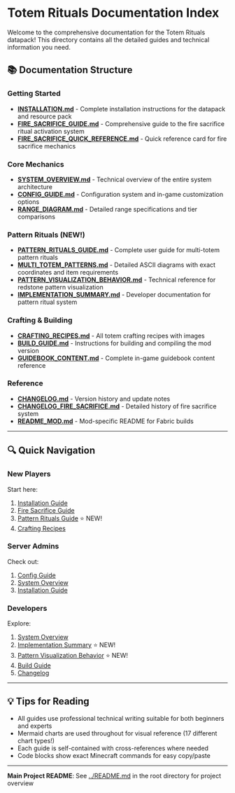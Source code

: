 # Totem Rituals Documentation Index

Welcome to the comprehensive documentation for the Totem Rituals datapack! This directory contains all the detailed guides and technical information you need.

## 📚 Documentation Structure

### Getting Started
- **[INSTALLATION.md](INSTALLATION.md)** - Complete installation instructions for the datapack and resource pack
- **[FIRE_SACRIFICE_GUIDE.md](FIRE_SACRIFICE_GUIDE.md)** - Comprehensive guide to the fire sacrifice ritual activation system
- **[FIRE_SACRIFICE_QUICK_REFERENCE.md](FIRE_SACRIFICE_QUICK_REFERENCE.md)** - Quick reference card for fire sacrifice mechanics

### Core Mechanics
- **[SYSTEM_OVERVIEW.md](SYSTEM_OVERVIEW.md)** - Technical overview of the entire system architecture
- **[CONFIG_GUIDE.md](CONFIG_GUIDE.md)** - Configuration system and in-game customization options
- **[RANGE_DIAGRAM.md](RANGE_DIAGRAM.md)** - Detailed range specifications and tier comparisons

### Pattern Rituals (NEW!)
- **[PATTERN_RITUALS_GUIDE.md](PATTERN_RITUALS_GUIDE.md)** - Complete user guide for multi-totem pattern rituals
- **[MULTI_TOTEM_PATTERNS.md](MULTI_TOTEM_PATTERNS.md)** - Detailed ASCII diagrams with exact coordinates and item requirements
- **[PATTERN_VISUALIZATION_BEHAVIOR.md](PATTERN_VISUALIZATION_BEHAVIOR.md)** - Technical reference for redstone pattern visualization
- **[IMPLEMENTATION_SUMMARY.md](IMPLEMENTATION_SUMMARY.md)** - Developer documentation for pattern ritual system

### Crafting & Building
- **[CRAFTING_RECIPES.md](CRAFTING_RECIPES.md)** - All totem crafting recipes with images
- **[BUILD_GUIDE.md](BUILD_GUIDE.md)** - Instructions for building and compiling the mod version
- **[GUIDEBOOK_CONTENT.md](GUIDEBOOK_CONTENT.md)** - Complete in-game guidebook content reference

### Reference
- **[CHANGELOG.md](CHANGELOG.md)** - Version history and update notes
- **[CHANGELOG_FIRE_SACRIFICE.md](CHANGELOG_FIRE_SACRIFICE.md)** - Detailed history of fire sacrifice system
- **[README_MOD.md](README_MOD.md)** - Mod-specific README for Fabric builds

---

## 🔍 Quick Navigation

### New Players
Start here:
1. [Installation Guide](INSTALLATION.md)
2. [Fire Sacrifice Guide](FIRE_SACRIFICE_GUIDE.md)
3. [Pattern Rituals Guide](PATTERN_RITUALS_GUIDE.md) ⭐ NEW!
4. [Crafting Recipes](CRAFTING_RECIPES.md)

### Server Admins
Check out:
1. [Config Guide](CONFIG_GUIDE.md)
2. [System Overview](SYSTEM_OVERVIEW.md)
3. [Installation Guide](INSTALLATION.md)

### Developers
Explore:
1. [System Overview](SYSTEM_OVERVIEW.md)
2. [Implementation Summary](IMPLEMENTATION_SUMMARY.md) ⭐ NEW!
3. [Pattern Visualization Behavior](PATTERN_VISUALIZATION_BEHAVIOR.md) ⭐ NEW!
4. [Build Guide](BUILD_GUIDE.md)
5. [Changelog](CHANGELOG.md)

---

## 💡 Tips for Reading

- All guides use professional technical writing suitable for both beginners and experts
- Mermaid charts are used throughout for visual reference (17 different chart types!)
- Each guide is self-contained with cross-references where needed
- Code blocks show exact Minecraft commands for easy copy/paste

---

**Main Project README**: See [../README.md](../README.md) in the root directory for project overview

